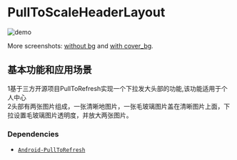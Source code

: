 # PullToScaleHeaderLayout

![demo](ScreenShots/demo.gif)

More screenshots: [without bg](ScreenShots/pic_hd.png) and [with
cover_bg](ScreenShots/pic_hd1.png).

## 基本功能和应用场景
1基于三方开源项目PullToRefresh实现一个下拉发大头部的功能,该功能适用于个人中心
<br/>
2头部有两张图片组成，一张清晰地图片，一张毛玻璃图片盖在清晰图片上面，下拉设置毛玻璃图片透明度，并放大两张图片。


### Dependencies
- [`Android-PullToRefresh`](https://github.com/chrisbanes/Android-PullToRefresh)
